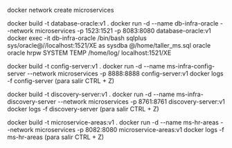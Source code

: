 docker network create microservices

docker build -t database-oracle:v1 .
docker run -d --name db-infra-oracle --network microservices -p 1523:1521 -p 8083:8080 database-oracle:v1
docker exec -it db-infra-oracle /bin/bash
sqlplus sys/oracle@//localhost:1521/XE as sysdba
@/home/taller_ms.sql oracle oracle hrpw SYSTEM TEMP /home/log/ localhost:1521/XE

docker build -t config-server:v1 .
docker run -d --name ms-infra-config-server --network microservices -p 8888:8888 config-server:v1
docker logs -f config-server (para salir CTRL + Z)

docker build -t discovery-server:v1 .
docker run -d --name ms-infra-discovery-server --network microservices -p 8761:8761 discovery-server:v1
docker logs -f discovery-server (para salir CTRL + Z)

docker build -t microservice-areas:v1 .
docker run -d --name ms-hr-areas --network microservices -p 8082:8080 microservice-areas:v1
docker logs -f ms-hr-areas (para salir CTRL + Z)
